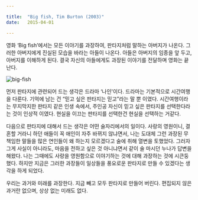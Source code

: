 ```yaml
---

title:  "Big fish, Tim Burton (2003)"
date:   2015-04-01

---
```


영화 ‘Big fish’에서는  모든 이야기를 과장하여, 판타지처럼 말하는 아버지가 나온다. 그러한 아버지에게 진실된 모습을 바라는 아들이 나온다. 아들은 아버지의 임종을 앞 두고, 아버지를 이해하게 된다. 결국 자신의 아들에게도 과장된 이야기를 전달하며 영화는 끝난다.

![big-fish](https://s3.ap-northeast-2.amazonaws.com/static.holdonnn.me/img/movie/big-fish/0.jpg)

 먼저 판타지에 관련되어 드는 생각은 드라마 ‘나인'이다.  드라마는 기본적으로 시간여행을 다룬다. 기억에 남는 건 “믿고 싶은 판타지는 믿고”라는 말 뿐 이였다. 시간여행이라는 무지막지한 판타지 같은 인생 속에서, 주인공 자신이 믿고 싶은 판타지를 선택한다라는 것이 인상적 이였다. 현실을 이끄는 판타지를 선택한건 현실을 선택하는 거같다.

 다음으로 판타지에 대해서 드는 생각은 어떤 술자리에서의 일이다. 사랑의 영원이니, 결혼할 거라니 하던 애들이 꼭 애인이 자주 바뀌지 않냐면서, 나는 도대체 그런 과장된 무책임한 말들을 많은 연인들이 왜 하는지 모르겠다고 술에 취해 열변을 토했었다. 그러자 그게 사실이 아니라도, 마음을 전하고 싶은 것 아니냐면서 같이 술 마시던 누나가 답변을 해왔다. 나는 그때에도 사랑을 영원함으로 이야기하는 것에 대해 과장하는 것에 시큰둥했다. 하지만 지금은 그러한 과장들이 일상들을 풍요로운 판타지로 만들 수 있겠다는 생각을 하게 되었다.

 우리는 과거와 미래를 과장한다. 지금 빼고 모두 판타지로 만들어 버린다. 편집되지 않은 과거란 없으며, 상상 없는 미래도 없다.
